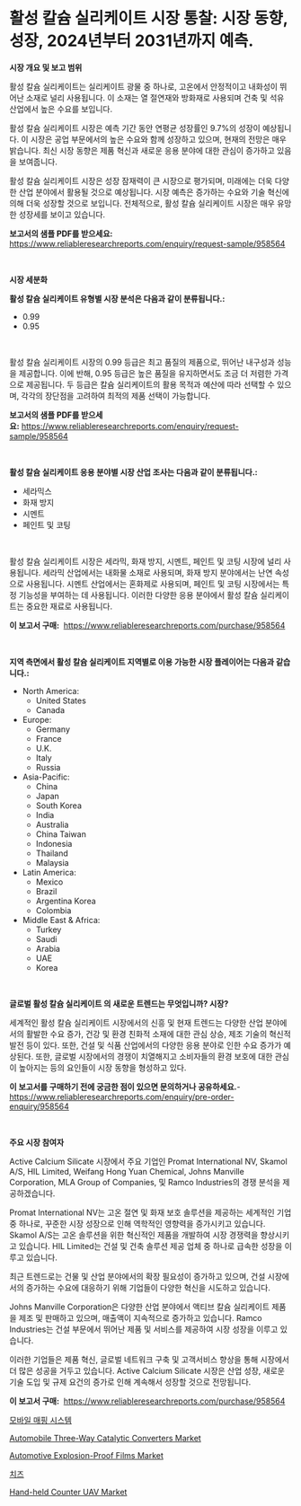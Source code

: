 <p><h1>활성 칼슘 실리케이트 시장 통찰: 시장 동향, 성장, 2024년부터 2031년까지 예측.</h1></p><p><strong>시장 개요 및 보고 범위</strong></p>
<p><p>활성 칼슘 실리케이트는 실리케이트 광물 중 하나로, 고온에서 안정적이고 내화성이 뛰어난 소재로 널리 사용됩니다. 이 소재는 열 절연재와 방화재로 사용되며 건축 및 석유 산업에서 높은 수요를 보입니다.</p><p>활성 칼슘 실리케이트 시장은 예측 기간 동안 연평균 성장률인 9.7%의 성장이 예상됩니다. 이 시장은 공업 부문에서의 높은 수요와 함께 성장하고 있으며, 현재의 전망은 매우 밝습니다. 최신 시장 동향은 제품 혁신과 새로운 응용 분야에 대한 관심이 증가하고 있음을 보여줍니다.</p><p>활성 칼슘 실리케이트 시장은 성장 잠재력이 큰 시장으로 평가되며, 미래에는 더욱 다양한 산업 분야에서 활용될 것으로 예상됩니다. 시장 예측은 증가하는 수요와 기술 혁신에 의해 더욱 성장할 것으로 보입니다. 전체적으로, 활성 칼슘 실리케이트 시장은 매우 유망한 성장세를 보이고 있습니다.</p></p>
<p><strong>보고서의 샘플 PDF를 받으세요:</strong> <a href="https://www.reliableresearchreports.com/enquiry/request-sample/958564">https://www.reliableresearchreports.com/enquiry/request-sample/958564</a></p>
<p>&nbsp;</p>
<p><strong>시장 세분화</strong></p>
<p><strong>활성 칼슘 실리케이트 유형별 시장 분석은 다음과 같이 분류됩니다.:</strong></p>
<p><ul><li>0.99</li><li>0.95</li></ul></p>
<p>&nbsp;</p>
<p><p>활성 칼슘 실리케이트 시장의 0.99 등급은 최고 품질의 제품으로, 뛰어난 내구성과 성능을 제공합니다. 이에 반해, 0.95 등급은 높은 품질을 유지하면서도 조금 더 저렴한 가격으로 제공됩니다. 두 등급은 칼슘 실리케이트의 활용 목적과 예산에 따라 선택할 수 있으며, 각각의 장단점을 고려하여 최적의 제품 선택이 가능합니다.</p></p>
<p><strong>보고서의 샘플 PDF를 받으세요:</strong>&nbsp;<a href="https://www.reliableresearchreports.com/enquiry/request-sample/958564">https://www.reliableresearchreports.com/enquiry/request-sample/958564</a></p>
<p>&nbsp;</p>
<p><strong> 활성 칼슘 실리케이트 응용 분야별 시장 산업 조사는 다음과 같이 분류됩니다.:</strong></p>
<p><ul><li>세라믹스</li><li>화재 방지</li><li>시멘트</li><li>페인트 및 코팅</li></ul></p>
<p>&nbsp;</p>
<p><p>활성 칼슘 실리케이트 시장은 세라믹, 화재 방지, 시멘트, 페인트 및 코팅 시장에 널리 사용됩니다. 세라믹 산업에서는 내화물 소재로 사용되며, 화재 방지 분야에서는 난연 속성으로 사용됩니다. 시멘트 산업에서는 혼화제로 사용되며, 페인트 및 코팅 시장에서는 특정 기능성을 부여하는 데 사용됩니다. 이러한 다양한 응용 분야에서 활성 칼슘 실리케이트는 중요한 재료로 사용됩니다.</p></p>
<p><strong>이 보고서 구매:</strong>&nbsp; <a href="https://www.reliableresearchreports.com/purchase/958564">https://www.reliableresearchreports.com/purchase/958564</a></p>
<p>&nbsp;</p>
<p><strong>지역 측면에서 활성 칼슘 실리케이트 지역별로 이용 가능한 시장 플레이어는 다음과 같습니다.:</strong></p>
<p><ul>
    <li>
        North America:
        <ul>
            <li>United States</li>
            <li>Canada</li>
        </ul>
    </li>
    <li>
        Europe:
        <ul>
            <li>Germany</li>
            <li>France</li>
            <li>U.K.</li>
            <li>Italy</li>
            <li>Russia</li>
        </ul>
    </li>
    <li>
        Asia-Pacific:
        <ul>
            <li>China</li>
            <li>Japan</li>
            <li>South Korea</li>
            <li>India</li>
            <li>Australia</li>
            <li>China Taiwan</li>
            <li>Indonesia</li>
            <li>Thailand</li>
            <li>Malaysia</li>
        </ul>
    </li>
    <li>
        Latin America:
        <ul>
            <li>Mexico</li>
            <li>Brazil</li>
            <li>Argentina Korea</li>
            <li>Colombia</li>
        </ul>
    </li>
    <li>
        Middle East & Africa:
        <ul>
            <li>Turkey</li>
            <li>Saudi</li>
            <li>Arabia</li>
            <li>UAE</li>
            <li>Korea</li>
        </ul>
    </li>
    </ul></p>
<p>&nbsp;</p>
<p><strong>글로벌 활성 칼슘 실리케이트 의 새로운 트렌드는 무엇입니까? 시장?</strong></p>
<p><p>세계적인 활성 칼슘 실리케이트 시장에서의 신흥 및 현재 트렌드는 다양한 산업 분야에서의 활발한 수요 증가, 건강 및 환경 친화적 소재에 대한 관심 상승, 제조 기술의 혁신적 발전 등이 있다. 또한, 건설 및 식품 산업에서의 다양한 응용 분야로 인한 수요 증가가 예상된다. 또한, 글로벌 시장에서의 경쟁이 치열해지고 소비자들의 환경 보호에 대한 관심이 높아지는 등의 요인들이 시장 동향을 형성하고 있다.</p></p>
<p><strong>이 보고서를 구매하기 전에 궁금한 점이 있으면 문의하거나 공유하세요.</strong>- <a href="https://www.reliableresearchreports.com/enquiry/pre-order-enquiry/958564">https://www.reliableresearchreports.com/enquiry/pre-order-enquiry/958564</a></p>
<p>&nbsp;</p>
<p><strong>주요 시장 참여자</strong></p>
<p><p>Active Calcium Silicate 시장에서 주요 기업인 Promat International NV, Skamol A/S, HIL Limited, Weifang Hong Yuan Chemical, Johns Manville Corporation, MLA Group of Companies, 및 Ramco Industries의 경쟁 분석을 제공하겠습니다.</p><p>Promat International NV는 고온 절연 및 화재 보호 솔루션을 제공하는 세계적인 기업 중 하나로, 꾸준한 시장 성장으로 인해 역학적인 영향력을 증가시키고 있습니다. Skamol A/S는 고온 솔루션을 위한 혁신적인 제품을 개발하여 시장 경쟁력을 향상시키고 있습니다. HIL Limited는 건설 및 건축 솔루션 제공 업체 중 하나로 급속한 성장을 이루고 있습니다.</p><p>최근 트렌드로는 건물 및 산업 분야에서의 확장 필요성이 증가하고 있으며, 건설 시장에서의 증가하는 수요에 대응하기 위해 기업들이 다양한 혁신을 시도하고 있습니다.</p><p>Johns Manville Corporation은 다양한 산업 분야에서 액티브 칼슘 실리케이트 제품을 제조 및 판매하고 있으며, 매출액이 지속적으로 증가하고 있습니다. Ramco Industries는 건설 부문에서 뛰어난 제품 및 서비스를 제공하여 시장 성장을 이루고 있습니다.</p><p>이러한 기업들은 제품 혁신, 글로벌 네트워크 구축 및 고객서비스 향상을 통해 시장에서 더 많은 성공을 거두고 있습니다. Active Calcium Silicate 시장은 산업 성장, 새로운 기술 도입 및 규제 요건의 증가로 인해 계속해서 성장할 것으로 전망됩니다.</p></p>
<p><strong>이 보고서 구매:</strong>&nbsp;&nbsp;<a href="https://www.reliableresearchreports.com/purchase/958564">https://www.reliableresearchreports.com/purchase/958564</a></p>
<p><p><a href="https://medium.com/@wrold0f/%EB%AA%A8%EB%B0%94%EC%9D%BC-%EB%A7%A4%ED%95%91-%EC%8B%9C%EC%8A%A4%ED%85%9C-%EC%8B%9C%EC%9E%A5-%EA%B7%9C%EB%AA%A8-%EB%B0%8F-%EC%8B%9C%EC%9E%A5-%EB%8F%99%ED%96%A5-%EC%A0%84%EB%B0%98%EC%A0%81%EC%9D%B8-%EC%82%B0%EC%97%85-%EA%B0%9C%EC%9A%94-2024%EB%85%84%EB%B6%80%ED%84%B0-2031%EB%85%84%EA%B9%8C%EC%A7%80-ab638018d03e">모바일 매핑 시스템</a></p><p><a href="https://view.publitas.com/reportprime-1/global-automobile-three-way-catalytic-converters-market-by-types-applications-and-major-players-with-regional-growth-rate-analysis-and-development-situation-from-2024-to-2031/">Automobile Three-Way Catalytic Converters Market</a></p><p><a href="https://github.com/irfadac/Market-Research-Report-List-2/blob/main/automotive-explosion-proof-films-market.md">Automotive Explosion-Proof Films Market</a></p><p><a href="https://medium.com/@jeromertyau89966/%EC%B9%98%EC%A6%88-%EC%8B%9C%EC%9E%A5-%EC%9C%A0%ED%98%95-%EC%9D%91%EC%9A%A9-%EB%B0%8F-%EC%A7%80%EB%A6%AC%EC%97%90-%EB%8C%80%ED%95%B4-%EC%A2%85%ED%95%A9%EC%A0%81%EC%9C%BC%EB%A1%9C-%ED%8F%89%EA%B0%80%ED%95%98%EA%B8%B0-771a041cdc2c">치즈</a></p><p><a href="https://issuu.com/reportprime-2/docs/hand-held-counter-uav-market-size-2030.pptx">Hand-held Counter UAV Market</a></p></p>
